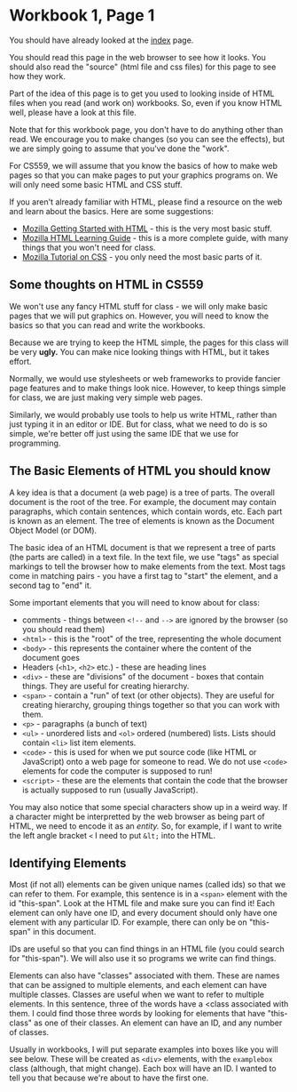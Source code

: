 # Workbook 1, Page 1

You should have already looked at the [index](index.html) page.

You should read this page in the web browser to see how it looks. You should also read the "source" (html file and css files) for this page to see how they work.

Part of the idea of this page is to get you used to looking inside of HTML files when you read (and work on) workbooks. So, even if you know HTML well, please have a look at this file.

Note that for this workbook page, you don't have to do anything other than read. We encourage you to make changes (so you can see the effects), but we are simply going to assume that you've done the "work".

For CS559, we will assume that you know the basics of how to make web pages so that you can make pages to put your graphics programs on. We will only need some basic HTML and CSS stuff. 

If you aren't already familiar with HTML, please find a resource on the web and learn about the basics. Here are some suggestions:

- [Mozilla Getting Started with HTML](https://developer.mozilla.org/en-US/docs/Learn/HTML/Introduction_to_HTML/Getting_started) - this is the very most basic stuff.
- [Mozilla HTML Learning Guide](https://developer.mozilla.org/en-US/docs/Learn/HTML) - this is a more complete guide, with many things that you won't need for class.
- [Mozilla Tutorial on CSS](https://developer.mozilla.org/en-US/docs/Learn/CSS) - you only need the most basic parts of it.

## Some thoughts on HTML in CS559

We won't use any fancy HTML stuff for class - we will only make basic pages that we will put graphics on. However, you will need to know the basics so that you can read and write the workbooks.

Because we are trying to keep the HTML simple, the pages for this class will be very **ugly.** You can make nice looking things with HTML, but it takes effort.

Normally, we would use stylesheets or web frameworks to provide fancier page features and to make things look nice. However, to keep things simple for class, we are just making very simple web pages.

Similarly, we would probably use tools to help us write HTML, rather than just typing it in an editor or IDE. But for class, what we need to do is so simple, we're better off just using the same IDE that we use for programming.

## The Basic Elements of HTML you should know

A key idea is that a document (a web page) is a tree of parts. The overall document is the root of the tree. For example, the document may contain paragraphs, which contain sentences, which contain words, etc. Each part is known as an element. The tree of elements is known as the Document Object Model (or DOM). 

The basic idea of an HTML document is that we represent a tree of parts (the parts are called) in a text file. In the text file, we use "tags" as special markings to tell the browser how to make elements from the text. Most tags come in matching pairs - you have a first tag to "start" the element, and a second tag to "end" it.

Some important elements that you will need to know about for class:

- comments - things between `<!--` and `-->` are ignored by the browser (so you should read them)
- `<html>` - this is the "root" of the tree, representing the whole document
- `<body>` - this represents the container where the content of the document goes
- Headers (`<h1>`, `<h2>` etc.) - these are heading lines 
- `<div>` - these are "divisions" of the document - boxes that contain things. They are useful for creating hierarchy.
- `<span>` - contain a "run" of text (or other objects). They are useful for creating hierarchy, grouping things together so that you can work with them.
- `<p>` - paragraphs (a bunch of text)
- `<ul>` - unordered lists and `<ol>` ordered (numbered) lists. Lists should contain `<li>` list item elements.
- `<code>` - this is used for when we put source code (like HTML or JavaScript) onto a web page for someone to read. We do not use `<code>` elements for code the computer is supposed to run! 
- `<script>` - these are the elements that contain the code that the browser is actually supposed to run (usually JavaScript). 

You may also notice that some special characters show up in a weird way. If a character might be interpretted by the web browser as being part of HTML, we need to encode it as an *entity.* So, for example, if I want to write the left angle bracket `<` I need to put `&lt;` into the HTML.

## Identifying Elements

Most (if not all) elements can be given unique names (called ids) so that we can refer to them. 
<span id="this-span"> For example, this sentence is in a `<span>` element with the id "this-span".</span>
Look at the HTML file and make sure you can find it! Each element can only have one ID, and every document should only have one element with any particular ID. For example, there can only be on "this-span" in this document.

IDs are useful so that you can find things in an HTML file (you could search for "this-span"). We will also use it so programs we write can find things.

Elements can also have "classes" associated with them. These are names that can be assigned to multiple elements, and each element can have multiple classes. Classes are useful when we want to refer to multiple elements. In this <span class="this-class">sentence</span>, three of the <span class="this-class">words</span> have a <<span class="this-class">class</span> associated with them. I could find those three words by looking for elements that have "this-class" as one of their classes. An element can have an ID, and any number of classes.

Usually in workbooks, I will put separate examples into boxes like you will see below. These will be created as `<div>` elements, with the `examplebox` class (although, that might change). Each box will have an ID. I wanted to tell you that because we're about to have the first one.
